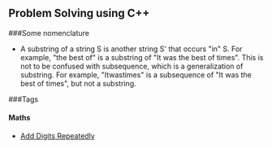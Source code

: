 ## Problem Solving using C++

###Some nomenclature
- A substring of a string S is another string S' that occurs "in" S. For example, "the best of" is a substring of "It was the best of times". This is not to be confused with subsequence, which is a generalization of substring. For example, "Itwastimes" is a subsequence of "It was the best of times", but not a substring.

###Tags
#### Maths
- [Add Digits Repeatedly](https://github.com/sdasgup3/CodingPuzzles/blob/master/bySite/leetCode/addDigits/README.md )

